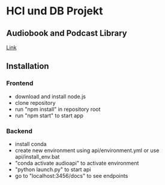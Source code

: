 # HCI und DB Projekt
## Audiobook and Podcast Library
[Link](http://audio.aiko.lol)

## Installation
### Frontend
- download and install node.js
- clone repository
- run "npm install" in repository root
- run "npm start" to start app

### Backend
- install conda
- create new environment using api/environment.yml or use api/install_env.bat
- "conda activate audioapi" to activate environment
- "python launch.py" to start api
- go to "localhost:3456/docs" to see endpoints
